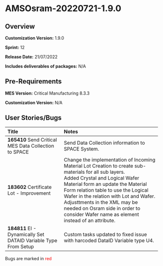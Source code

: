 ﻿# AMSOsram-20220721-1.9.0

## Overview

**Customization Version:** 1.9.0

**Sprint:** 12 

**Release Date:** 21/07/2022

**Includes deliverables of packages:** N/A

## Pre-Requirements

**MES Version:** Critical Manufacturing 8.3.3

**Customization Version:** N/A

## User Stories/Bugs

| Title        | Notes            |
| :----------- | :--------------- |
| **165410** Send Critical MES Data Collection to SPACE | Send Data Collection information to SPACE System. |
| **183602** Certificate Lot - Improvement | Change the implementation of Incoming Material Lot Creation to create sub-materials for all sub layers.<br>Added Crystal and Logical Wafer Material form an update the Material Form relation table to use the Logical Wafer in the relation with Lot and Wafer.<br>Adjusttments in the XML may be needed on Osram side in order to consider Wafer name as element instead of an attribute. |
| **184811** EI - Dynamically Set DATAID Variable Type From Setup | Custom tasks updated to fixed issue with harcoded DataID Variable type U4. |

Bugs are marked in <span style='color:red'>red</span>

